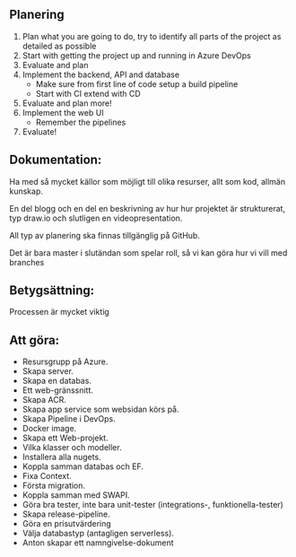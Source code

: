 ## Planering 

1. Plan what you are going to do, try to identify all parts of the project as detailed as possible
2. Start with getting the project up and running in Azure DevOps
3. Evaluate and plan
4. Implement the backend, API and database
   - Make sure from first line of code setup a build pipeline
   - Start with CI extend with CD
5. Evaluate and plan more!
6. Implement the web UI
   - Remember the pipelines
7. Evaluate!



## Dokumentation:

Ha med så mycket källor som möjligt till olika resurser, allt som kod, allmän kunskap.

En del blogg och en del en beskrivning av hur hur projektet är strukturerat, typ draw.io och slutligen en videopresentation.

All typ av planering ska finnas tillgänglig på GitHub.

Det är bara master i slutändan som spelar roll, så vi kan göra hur vi vill med branches

## Betygsättning:

Processen är mycket viktig



## Att göra:

- Resursgrupp på Azure.
- Skapa server.
- Skapa en databas.
- Ett web-gränssnitt.
- Skapa ACR.
- Skapa app service som websidan körs på.
- Skapa Pipeline i DevOps.
- Docker image.
- Skapa ett Web-projekt.
- Vilka klasser och modeller.
- Installera alla nugets.
- Koppla samman databas och EF.
- Fixa Context.
- Första migration.
- Koppla samman med SWAPI.
- Göra bra tester, inte bara unit-tester (integrations-, funktionella-tester)
- Skapa release-pipeline.
- Göra en prisutvärdering
- Välja databastyp (antagligen serverless).
- Anton skapar ett namngivelse-dokument






